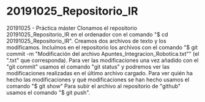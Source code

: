 # 20191025_Repositorio_IR
20191025 - Práctica máster 
Clonamos el repositorio 20191025_Repositorio_IR en el ordenador con el comando "$ cd 20191025_Repositorio_IR\".
Creamos dos archivos de texto y los modificamos. 
Incluímos en el repositorio los archivos con el comando "$ git commit -m "Modificación del archivo Apuntes_Integracion_Robotica.txt"" (el ".txt" que corresponda).
Para ver las modificaciones una vez añadido con el "git commit" usamos el comando "git status" y podremos ver las modificaciones realizadas en el último archivo cargado.
Para ver quién ha hecho las modificaciones y qué modificaciones se han hecho usamos el comando "$ git show"
Para subir el archivo al repositorio de "github" usamos el comando "$ git push".
